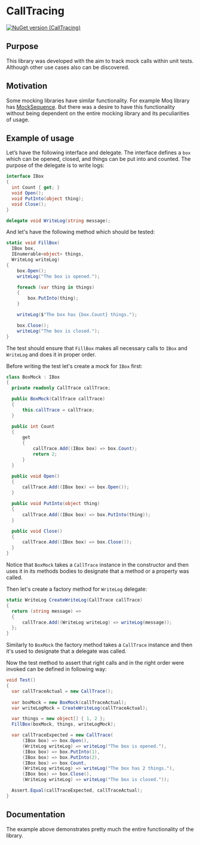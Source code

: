 # CallTracing
[![NuGet version (CallTracing)](https://img.shields.io/nuget/v/CallTracing.svg?style=flat-square)](https://www.nuget.org/packages/CallTracing/)

## Purpose 

This library was developed with the aim to track mock calls within unit tests. Although other use cases also can be discovered.

## Motivation

Some mocking  libraries have similar functionality. For example Moq library has [MockSequence](https://github.com/Moq/moq4/wiki/Quickstart#miscellaneous). But there was a desire to have this functionality without being dependent on the entire mocking library and its peculiarities of usage. 

## Example of usage

Let’s have the following interface and delegate. The interface defines a `box` which can be opened, closed, and things can be put into and counted. The purpose of the delegate is to write logs:

```C#
interface IBox
{
  int Count { get; }
  void Open();
  void PutInto(object thing);
  void Close();
}

delegate void WriteLog(string message);
```

And let's have the following method which should be tested:

```C#
static void FillBox(
  IBox box, 
  IEnumerable<object> things, 
  WriteLog writeLog)
{
    box.Open();
    writeLog("The box is opened.");

    foreach (var thing in things)
    {
        box.PutInto(thing);
    }

    writeLog($"The box has {box.Count} things.");

    box.Close();
    writeLog("The box is closed.");
}
```

The test should ensure that `FillBox` makes all necessary calls to `IBox` and `WriteLog` and does it in proper order.

Before writing the test let's create a mock for `IBox` first:
```C#
class BoxMock : IBox
{
  private readonly CallTrace callTrace;

  public BoxMock(CallTrace callTrace)
  {
      this.callTrace = callTrace;
  }

  public int Count
  {
      get
      {
          callTrace.Add((IBox box) => box.Count);
          return 2;
      }
  }

  public void Open()
  {
      callTrace.Add((IBox box) => box.Open());
  }

  public void PutInto(object thing)
  {
      callTrace.Add((IBox box) => box.PutInto(thing));
  }

  public void Close()
  {
      callTrace.Add((IBox box) => box.Close());
  }
}
```

Notice that `BoxMock` takes a `CallTrace` instance in the constructor and then uses it in its methods bodies to designate that a method or a property was called.

Then let's create a factory method for `WriteLog` delegate:

```C#
static WriteLog CreateWriteLog(CallTrace callTrace)
{
  return (string message) =>
  {
      callTrace.Add((WriteLog writeLog) => writeLog(message));
  };
}
```

Similarly to `BoxMock` the factory method takes a `CallTrace` instance and then it's used to designate that a delegate was called. 

Now the test method to assert that right calls and in the right order were invoked can be defined in following way:

```C#
void Test()
{
  var callTraceActual = new CallTrace();
  
  var boxMock = new BoxMock(callTraceActual);
  var writeLogMock = CreateWriteLog(callTraceActual);

  var things = new object[] { 1, 2 };
  FillBox(boxMock, things, writeLogMock);

  var callTraceExpected = new CallTrace(
      (IBox box) => box.Open(),
      (WriteLog writeLog) => writeLog("The box is opened."),
      (IBox box) => box.PutInto(1),
      (IBox box) => box.PutInto(2),
      (IBox box) => box.Count,
      (WriteLog writeLog) => writeLog("The box has 2 things."),
      (IBox box) => box.Close(),
      (WriteLog writeLog) => writeLog("The box is closed."));

  Assert.Equal(callTraceExpected, callTraceActual);
}
```

## Documentation
The example above demonstrates pretty much the entire functionality of the library.







